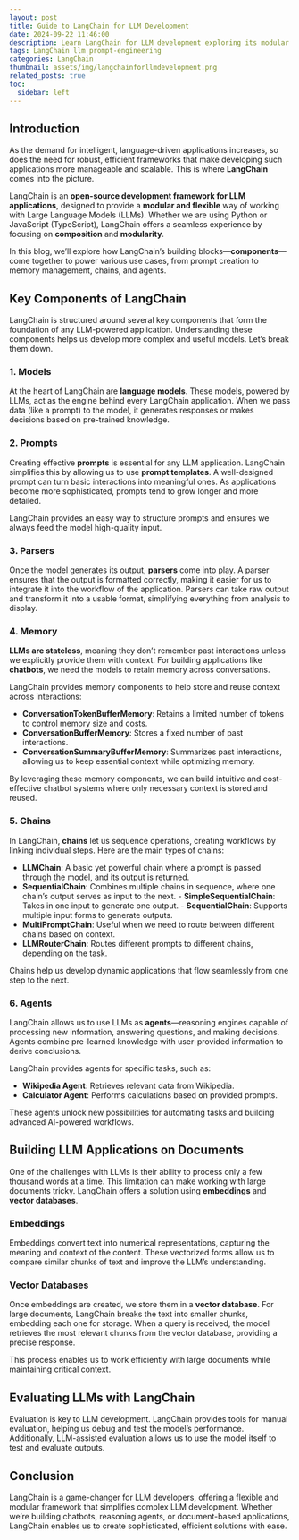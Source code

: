 ```yaml
---
layout: post
title: Guide to LangChain for LLM Development
date: 2024-09-22 11:46:00
description: Learn LangChain for LLM development exploring its modular components, memory, embeddings, and chains to build advanced AI applications.
tags: LangChain llm prompt-engineering
categories: LangChain
thumbnail: assets/img/langchainforllmdevelopment.png
related_posts: true
toc:
  sidebar: left
---
```


## Introduction

As the demand for intelligent, language-driven applications increases, so does the need for robust, efficient frameworks that make developing such applications more manageable and scalable. This is where **LangChain** comes into the picture.

LangChain is an **open-source development framework for LLM applications**, designed to provide a **modular and flexible** way of working with Large Language Models (LLMs). Whether we are using Python or JavaScript (TypeScript), LangChain offers a seamless experience by focusing on **composition** and **modularity**.

In this blog, we’ll explore how LangChain’s building blocks—**components**—come together to power various use cases, from prompt creation to memory management, chains, and agents.

## Key Components of LangChain

LangChain is structured around several key components that form the foundation of any LLM-powered application. Understanding these components helps us develop more complex and useful models. Let’s break them down.

### **1. Models**

At the heart of LangChain are **language models**. These models, powered by LLMs, act as the engine behind every LangChain application. When we pass data (like a prompt) to the model, it generates responses or makes decisions based on pre-trained knowledge.

### **2. Prompts**

Creating effective **prompts** is essential for any LLM application. LangChain simplifies this by allowing us to use **prompt templates**. A well-designed prompt can turn basic interactions into meaningful ones. As applications become more sophisticated, prompts tend to grow longer and more detailed.

LangChain provides an easy way to structure prompts and ensures we always feed the model high-quality input.

### **3. Parsers**

Once the model generates its output, **parsers** come into play. A parser ensures that the output is formatted correctly, making it easier for us to integrate it into the workflow of the application. Parsers can take raw output and transform it into a usable format, simplifying everything from analysis to display.

### **4. Memory**

**LLMs are stateless**, meaning they don’t remember past interactions unless we explicitly provide them with context. For building applications like **chatbots**, we need the models to retain memory across conversations.

LangChain provides memory components to help store and reuse context across interactions:

- **ConversationTokenBufferMemory**: Retains a limited number of tokens to control memory size and costs.
- **ConversationBufferMemory**: Stores a fixed number of past interactions.
- **ConversationSummaryBufferMemory**: Summarizes past interactions, allowing us to keep essential context while optimizing memory.

By leveraging these memory components, we can build intuitive and cost-effective chatbot systems where only necessary context is stored and reused.

### **5. Chains**

In LangChain, **chains** let us sequence operations, creating workflows by linking individual steps. Here are the main types of chains:

- **LLMChain**: A basic yet powerful chain where a prompt is passed through the model, and its output is returned.
- **SequentialChain**: Combines multiple chains in sequence, where one chain’s output serves as input to the next. - **SimpleSequentialChain**: Takes in one input to generate one output. - **SequentialChain**: Supports multiple input forms to generate outputs.
- **MultiPromptChain**: Useful when we need to route between different chains based on context.
- **LLMRouterChain**: Routes different prompts to different chains, depending on the task.

Chains help us develop dynamic applications that flow seamlessly from one step to the next.

### **6. Agents**

LangChain allows us to use LLMs as **agents**—reasoning engines capable of processing new information, answering questions, and making decisions. Agents combine pre-learned knowledge with user-provided information to derive conclusions.

LangChain provides agents for specific tasks, such as:

- **Wikipedia Agent**: Retrieves relevant data from Wikipedia.
- **Calculator Agent**: Performs calculations based on provided prompts.

These agents unlock new possibilities for automating tasks and building advanced AI-powered workflows.

## Building LLM Applications on Documents

One of the challenges with LLMs is their ability to process only a few thousand words at a time. This limitation can make working with large documents tricky. LangChain offers a solution using **embeddings** and **vector databases**.

### **Embeddings**

Embeddings convert text into numerical representations, capturing the meaning and context of the content. These vectorized forms allow us to compare similar chunks of text and improve the LLM’s understanding.

### **Vector Databases**

Once embeddings are created, we store them in a **vector database**. For large documents, LangChain breaks the text into smaller chunks, embedding each one for storage. When a query is received, the model retrieves the most relevant chunks from the vector database, providing a precise response.

This process enables us to work efficiently with large documents while maintaining critical context.

## Evaluating LLMs with LangChain

Evaluation is key to LLM development. LangChain provides tools for manual evaluation, helping us debug and test the model’s performance. Additionally, LLM-assisted evaluation allows us to use the model itself to test and evaluate outputs.

## Conclusion

LangChain is a game-changer for LLM developers, offering a flexible and modular framework that simplifies complex LLM development. Whether we’re building chatbots, reasoning agents, or document-based applications, LangChain enables us to create sophisticated, efficient solutions with ease.
